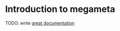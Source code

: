 # Introduction to megameta

TODO: write [great documentation](http://jacobian.org/writing/what-to-write/)
